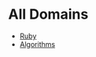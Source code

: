 # All Domains

 * [Ruby](https://github.com/TraiOi/HackerRank_Solutions/tree/master/Ruby#ruby)
 * [Algorithms](https://github.com/TraiOi/HackerRank_Solutions/tree/master/Algorithms#algorithms)